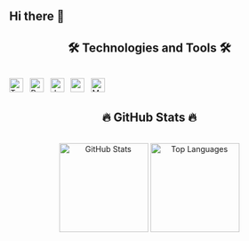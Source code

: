 ## Hi there 👋

<!--
**ariesanhthu/ariesanhthu** is a ✨ _special_ ✨ repository because its `README.md` (this file) appears on your GitHub profile.

Here are some ideas to get you started:

- 🔭 I’m currently working on ...
- 🌱 I’m currently learning ...
- 👯 I’m looking to collaborate on ...
- 🤔 I’m looking for help with ...
- 💬 Ask me about ...
- 📫 How to reach me: ...
- 😄 Pronouns: ...
- ⚡ Fun fact: ...
-->

<!-- https://simpleicons.org/ -->
<!-- https://shields.io/badges/static-badge -->
<h2 align="center">🛠 Technologies and Tools 🛠</h2>
<br>
<!--frontend-->
<span><img src="https://img.shields.io/badge/TypeScript-282C34?logo=typescript&logoColor=3178C6" alt="TypeScript logo" title="TypeScript" height="25" /></span>
&nbsp;
<span><img src="https://img.shields.io/badge/ReactJS-282C34?logo=react&logoColor=61DAFB" alt="ReactJS logo" title="ReactJS" height="25" /></span>
&nbsp;
<!--framework-->
<span><img src="https://img.shields.io/badge/dotnet-282C34?logo=dotnet&logoColor=512BD4" alt="dotnet logo" title="ReactJS" height="25" /></span>
&nbsp;
<span><img src="https://img.shields.io/badge/Next.js-282C34?logo=nextdotjs" alt="next logo" title="ReactJS" height="25" /></span>
&nbsp;
<!--database-->
<span><img src="https://img.shields.io/badge/MongoDB-282C34?logo=mongodb&logoColor=47A248" alt="MongoDB logo" title="MongoDB" height="25" /></span>
&nbsp;

<!-- https://github.com/anuraghazra/github-readme-stats -->
<h2 align="center">🔥 GitHub Stats 🔥</h2>
<br>
<div align="center">
    <img src="https://github-readme-stats.vercel.app/api?username=ariesanhthu&show_icons=true&theme=tokyonight" alt="GitHub Stats" style="height: 10rem; width: auto;" />
    <img src="https://github-readme-stats.vercel.app/api/top-langs/?username=ariesanhthu&theme=tokyonight&hide=pawn,pascal&layout=compact" alt="Top Languages" style="height: 10rem; width: auto;" />
</div>


